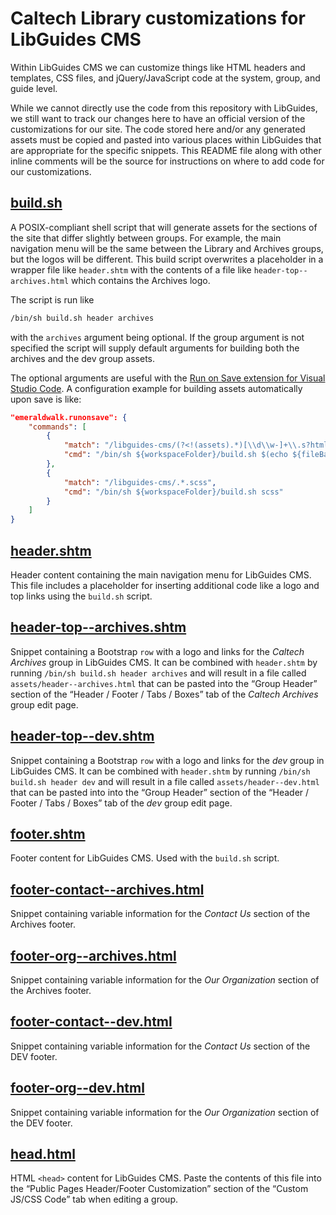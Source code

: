 # Caltech Library customizations for LibGuides CMS

Within LibGuides CMS we can customize things like HTML headers and templates, CSS files, and jQuery/JavaScript code at the system, group, and guide level.

While we cannot directly use the code from this repository with LibGuides, we still want to track our changes here to have an official version of the customizations for our site. The code stored here and/or any generated assets must be copied and pasted into various places within LibGuides that are appropriate for the specific snippets. This README file along with other inline comments will be the source for instructions on where to add code for our customizations.

## [build.sh](https://github.com/caltechlibrary/libguides-cms/blob/main/build.sh)

A POSIX-compliant shell script that will generate assets for the sections of the site that differ slightly between groups. For example, the main navigation menu will be the same between the Library and Archives groups, but the logos will be different. This build script overwrites a placeholder in a wrapper file like `header.shtm` with the contents of a file like `header-top--archives.html` which contains the Archives logo.

The script is run like

```sh
/bin/sh build.sh header archives
```

with the `archives` argument being optional. If the group argument is not specified the script will supply default arguments for building both the archives and the dev group assets.

The optional arguments are useful with the [Run on Save extension for Visual Studio Code](https://marketplace.visualstudio.com/items?itemName=emeraldwalk.RunOnSave). A configuration example for building assets automatically upon save is like:

```json
"emeraldwalk.runonsave": {
    "commands": [
        {
            "match": "/libguides-cms/(?<!(assets).*)[\\d\\w-]+\\.s?html?",
            "cmd": "/bin/sh ${workspaceFolder}/build.sh $(echo ${fileBasenameNoExt} | cut -d- -f1)"
        },
        {
            "match": "/libguides-cms/.*.scss",
            "cmd": "/bin/sh ${workspaceFolder}/build.sh scss"
        }
    ]
}
```

## [header.shtm](https://github.com/caltechlibrary/libguides-cms/blob/main/header.shtm)

Header content containing the main navigation menu for LibGuides CMS. This file includes a placeholder for inserting additional code like a logo and top links using the `build.sh` script.

## [header-top--archives.shtm](https://github.com/caltechlibrary/libguides-cms/blob/main/header-top--archives.shtm)

Snippet containing a Bootstrap `row` with a logo and links for the *Caltech Archives* group in LibGuides CMS. It can be combined with `header.shtm` by running `/bin/sh build.sh header archives` and will result in a file called `assets/header--archives.html` that can be pasted into the “Group Header” section of the “Header / Footer / Tabs / Boxes” tab of the *Caltech Archives* group edit page.

## [header-top--dev.shtm](https://github.com/caltechlibrary/libguides-cms/blob/main/header-top--dev.shtm)

Snippet containing a Bootstrap `row` with a logo and links for the *dev* group in LibGuides CMS. It can be combined with `header.shtm` by running `/bin/sh build.sh header dev` and will result in a file called `assets/header--dev.html` that can be pasted into into the “Group Header” section of the “Header / Footer / Tabs / Boxes” tab of the *dev* group edit page.

## [footer.shtm](https://github.com/caltechlibrary/libguides-cms/blob/main/footer.shtm)

Footer content for LibGuides CMS. Used with the `build.sh` script.

## [footer-contact--archives.html](https://github.com/caltechlibrary/libguides-cms/blob/main/footer-contact--archives.html)

Snippet containing variable information for the *Contact Us* section of the Archives footer.

## [footer-org--archives.html](https://github.com/caltechlibrary/libguides-cms/blob/main/footer-org--archives.html)

Snippet containing variable information for the *Our Organization* section of the Archives footer.

## [footer-contact--dev.html](https://github.com/caltechlibrary/libguides-cms/blob/main/footer-contact--dev.html)

Snippet containing variable information for the *Contact Us* section of the DEV footer.

## [footer-org--dev.html](https://github.com/caltechlibrary/libguides-cms/blob/main/footer-org--dev.html)

Snippet containing variable information for the *Our Organization* section of the DEV footer.

## [head.html](https://github.com/caltechlibrary/libguides-cms/blob/main/head-dev.html)

HTML `<head>` content for LibGuides CMS. Paste the contents of this file into the “Public Pages Header/Footer Customization” section of the “Custom JS/CSS Code” tab when editing a group.
